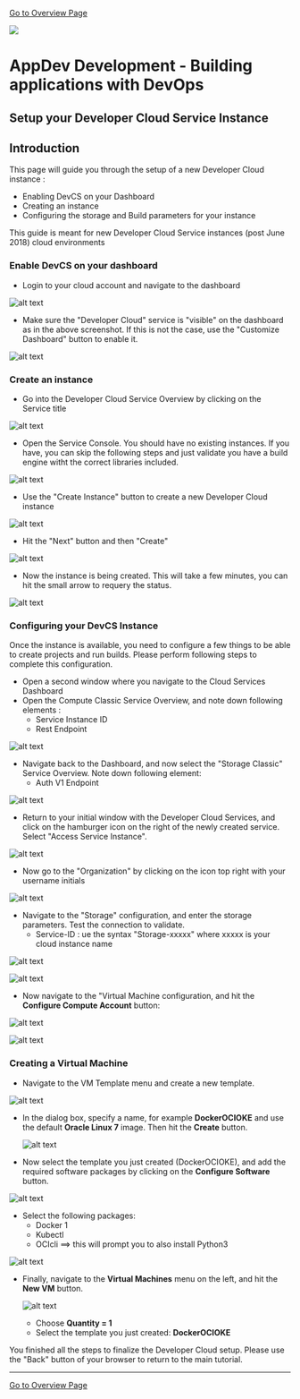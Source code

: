 [Go to Overview Page](README.md)

![](images/customer.logo2.png)
# AppDev Development - Building applications with DevOps #
## Setup your Developer Cloud Service Instance ##

## Introduction ##

This page will guide you through the setup of a new Developer Cloud instance :
- Enabling DevCS on your Dashboard
- Creating an instance
- Configuring the storage and Build parameters for your instance

This guide is meant for new Developer Cloud Service instances (post June 2018) cloud environments

### Enable DevCS on your dashboard ###

- Login to your cloud account and navigate to the dashboard

![alt text](images/devcs/dashboard.png)



- Make sure the "Developer Cloud" service is "visible" on the dashboard as in the above screenshot.  If this is not the case, use the "Customize Dashboard" button to enable it.

![alt text](images/devcs/customize.png)

### Create an instance ###

- Go into the Developer Cloud Service Overview by clicking on the Service title

![alt text](images/devcs/service.png)

- Open the Service Console.  You should have no existing instances.  If you have, you can skip the following steps and just validate you have a build engine witht the correct libraries included.

![alt text](images/devcs/empty.png)

- Use the "Create Instance" button to create a new Developer Cloud instance

![alt text](images/devcs/create.png)

- Hit the "Next" button and then "Create"

![alt text](images/devcs/confirm.png)

- Now the instance is being created.  This will take a few minutes, you can hit the small arrow to requery the status.

![alt text](images/devcs/creating.png)


### Configuring your DevCS Instance ###

Once the instance is available, you need to configure a few things to be able to create projects and run builds.  Please perform following steps to complete this configuration.

- Open a second window where you navigate to the Cloud Services Dashboard
- Open the Compute Classic Service Overview, and note down following elements :
   - Service Instance ID
   - Rest Endpoint

![alt text](images/devcs/compute.png)

- Navigate back to the Dashboard, and now select the "Storage Classic" Service Overview.  Note down following element:
   - Auth V1 Endpoint

![alt text](images/devcs/storage.png)

- Return to your initial window with the Developer Cloud Services, and click on the hamburger icon on the right of the newly created service.  Select "Access Service Instance".

![alt text](images/devcs/access.png)

- Now go to the "Organization" by clicking on the icon top right with your username initials

![alt text](images/devcs/toOrg.png)

- Navigate to the "Storage" configuration, and enter the storage parameters.  Test the connection to validate.
   - Service-ID : ue the syntax "Storage-xxxxx" where xxxxx is your cloud instance name

![alt text](images/devcs/storageConfig.png)

![alt text](images/devcs/editStorage.png)



- Now navigate to the "Virtual Machine configuration, and hit the **Configure Compute Account** button:

![alt text](images/devcs/vmOverview.png)

![alt text](images/devcs/configCompute.png)



### Creating a Virtual Machine

- Navigate to the VM Template menu and create a new template.

![alt text](images/devcs/newTemplate.png)



- In the dialog box, specify a name, for example **DockerOCIOKE**  and use the default **Oracle Linux 7** image.  Then hit the **Create** button.

  ![alt text](images/devcs/im04.png)


- Now select the template you just created (DockerOCIOKE), and add the required software packages by clicking on the **Configure Software** button.

![alt text](images/devcs/im05.png)

- Select the following packages:
  - Docker 1
  - Kubectl
  - OCIcli ==> this will prompt you to also install Python3

![alt text](images/devcs/im06.png)



- Finally, navigate to the **Virtual Machines** menu on the left, and hit the **New VM** button.

  ![alt text](images/devcs/im07.png)

  - Choose **Quantity = 1**
  - Select the template you just created: **DockerOCIOKE**

You finished all the steps to finalize the Developer Cloud setup.  Please use the "Back" button of your browser to return to the main tutorial.



 

---

[Go to Overview Page](README.md)

